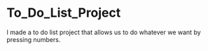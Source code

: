 # To_Do_List_Project
I made a to do list project that allows us to do whatever we want by pressing numbers.
